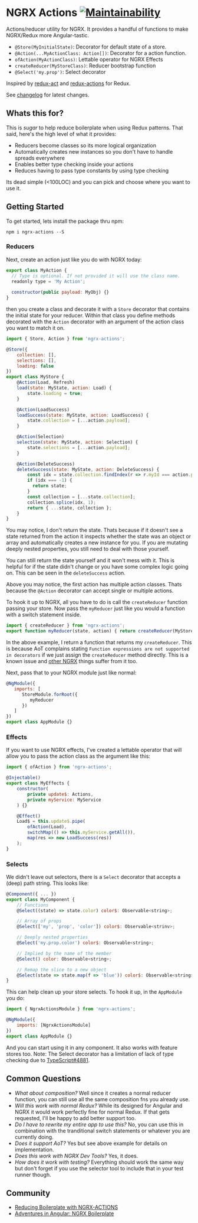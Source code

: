 # NGRX Actions [![Maintainability](https://api.codeclimate.com/v1/badges/6ad151ec2c2ab1983809/maintainability)](https://codeclimate.com/repos/5a5b8ba063a7d202aa000af5/maintainability)

Actions/reducer utility for NGRX. It provides a handful of functions to make NGRX/Redux more Angular-tastic.

- `@Store(MyInitialState)`: Decorator for default state of a store.
- `@Action(...MyActionClass: Action[])`: Decorator for a action function.
- `ofAction(MyActionClass)`: Lettable operator for NGRX Effects
- `createReducer(MyStoreClass)`: Reducer bootstrap function
- `@Select('my.prop')`: Select decorator

Inspired by [redux-act](https://github.com/pauldijou/redux-act) and [redux-actions](https://github.com/reduxactions/redux-actions) for Redux.

See [changelog](CHANGELOG.md) for latest changes.

## Whats this for?
This is _sugar_ to help reduce boilerplate when using Redux patterns. That said, here's the high level of what it provides:

- Reducers become classes so its more logical organization
- Automatically creates new instances so you don't have to handle spreads everywhere
- Enables better type checking inside your actions
- Reduces having to pass type constants by using type checking

Its dead simple (<100LOC) and you can pick and choose where you want to use it.

## Getting Started
To get started, lets install the package thru npm:

```
npm i ngrx-actions --S
```

### Reducers
Next, create an action just like you do with NGRX today:

```javascript
export class MyAction {
  // Type is optional. If not provided it will use the class name.
  readonly type = 'My Action';
  
  constructor(public payload: MyObj) {}
}
```

then you create a class and decorate it with a `Store` decorator that contains
the initial state for your reducer. Within that class you define methods
decorated with the `Action` decorator with an argument of the action class
you want to match it on.

```javascript
import { Store, Action } from 'ngrx-actions';

@Store({
    collection: [],
    selections: [],
    loading: false
})
export class MyStore {
    @Action(Load, Refresh)
    load(state: MyState, action: Load) {
        state.loading = true;
    }

    @Action(LoadSuccess)
    loadSuccess(state: MyState, action: LoadSuccess) {
        state.collection = [...action.payload];
    }

    @Action(Selection)
    selection(state: MyState, action: Selection) {
        state.selections = [...action.payload];
    }

    @Action(DeleteSuccess)
    deleteSuccess(state: MyState, action: DeleteSuccess) {
        const idx = state.collection.findIndex(r => r.myId === action.payload);
        if (idx === -1) {
          return state;
        }
        const collection = [...state.collection];
        collection.splice(idx, 1);
        return { ...state, collection };
    }
}
```

You may notice, I don't return the state. Thats because if it doesn't see
a state returned from the action it inspects whether the state was an
object or array and automatically creates a new instance for you. If you are
mutating deeply nested properties, you still need to deal with those yourself.

You can still return the state yourself and it won't mess with it. This is helpful
for if the state didn't change or you have some complex logic going on. This can be
seen in the `deleteSuccess` action.

Above you may notice, the first action has multiple action classes. Thats because
the `@Action` decorator can accept single or multiple actions.

To hook it up to NGRX, all you have to do is call the `createReducer` function passing
your store. Now pass the `myReducer` just like you would a function with a switch statement inside.

```javascript
import { createReducer } from 'ngrx-actions';
export function myReducer(state, action) { return createReducer(MyStore)(state, action); }
```

In the above example, I return a function that returns my `createReducer`. This is because AoT
complains stating `Function expressions are not supported in decorators` if we just assign
the `createReducer` method directly. This is a known issue and [other NGRX](https://github.com/ngrx/platform/issues/116) things suffer from it too.

Next, pass that to your NGRX module just like normal:

```javascript
@NgModule({
   imports: [
      StoreModule.forRoot({
         myReducer
      })
   ]
})
export class AppModule {}
```

### Effects
If you want to use NGRX effects, I've created a lettable operator that will allow you to
pass the action class as the argument like this:

```javascript
import { ofAction } from 'ngrx-actions';

@Injectable()
export class MyEffects {
    constructor(
        private update$: Actions,
        private myService: MyService
    ) {}

    @Effect()
    Load$ = this.update$.pipe(
        ofAction(Load),
        switchMap(() => this.myService.getAll()),
        map(res => new LoadSuccess(res))
    );
}
```

### Selects
We didn't leave out selectors, there is a `Select` decorator that accepts a (deep) path string. This looks like:

```javascript
@Component({ ... })
export class MyComponent {
    // Functions
    @Select((state) => state.color) color$: Observable<string>;

    // Array of props
    @Select(['my', 'prop', 'color']) color$: Observable<strinv>;

    // Deeply nested properties
    @Select('my.prop.color') color$: Observable<string>;

    // Implied by the name of the member
    @Select() color: Observable<string>;

    // Remap the slice to a new object
    @Select(state => state.map(f => 'blue')) color$: Observable<string>;
}
```

This can help clean up your store selects. To hook it up, in the `AppModule` you do:

```javascript
import { NgrxActionsModule } from 'ngrx-actions';

@NgModule({
    imports: [NgrxActionsModule]
})
export class AppModule {}
```

And you can start using it in any component. It also works with feature stores too. Note: The Select decorator has a limitation of lack of type checking due to [TypeScript#4881](https://github.com/Microsoft/TypeScript/issues/4881).

## Common Questions
- _What about composition?_ Well since it creates a normal reducer function, you can still use all the same composition fns you already use.
- _Will this work with normal Redux?_ While its designed for Angular and NGRX it would work perfectly fine for normal Redux. If that gets requested, I'll be happy to add better support too.
- _Do I have to rewrite my entire app to use this?_ No, you can use this in combination with the tranditional switch statements or whatever you are currently doing.
- _Does it support AoT?_ Yes but see above example for details on implementation.
- _Does this work with NGRX Dev Tools?_ Yes, it does.
- _How does it work with testing?_ Everything should work the same way but don't forget if you use the selector tool to include that in your test runner though.

## Community
- [Reducing Boilerplate with NGRX-ACTIONS](https://medium.com/@amcdnl/reducing-the-boilerplate-with-ngrx-actions-8de42a190aac)
- [Adventures in Angular: NGRX Boilerplate](https://devchat.tv/adv-in-angular/aia-174-reducing-boilerplate-redux-ngrx-patterns-angular-austin-mcdaniel)
